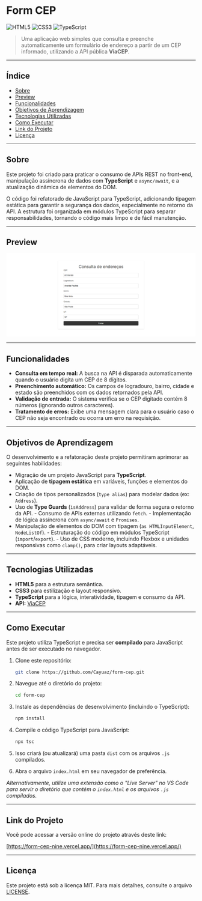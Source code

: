 # Form CEP

![HTML5](https://img.shields.io/badge/HTML5-E34F26?style=for-the-badge&logo=html5&logoColor=white)
![CSS3](https://img.shields.io/badge/CSS3-1572B6?style=for-the-badge&logo=css3&logoColor=white)
![TypeScript](https://img.shields.io/badge/TypeScript-3178C6?style=for-the-badge&logo=typescript&logoColor=white)

> Uma aplicação web simples que consulta e preenche automaticamente um formulário de endereço a partir de um CEP informado, utilizando a API pública **ViaCEP**.

---

## Índice

- [Sobre](#sobre)
- [Preview](#preview)
- [Funcionalidades](#funcionalidades)
- [Objetivos de Aprendizagem](#objetivos-de-aprendizagem)
- [Tecnologias Utilizadas](#tecnologias-utilizadas)
- [Como Executar](#como-executar)
- [Link do Projeto](#link-do-projeto)
- [Licença](#licença)

---

## Sobre

Este projeto foi criado para praticar o consumo de APIs REST no front-end, manipulação assíncrona de dados com **TypeScript** e `async/await`, e a atualização dinâmica de elementos do DOM.

O código foi refatorado de JavaScript para TypeScript, adicionando tipagem estática para garantir a segurança dos dados, especialmente no retorno da API. A estrutura foi organizada em módulos TypeScript para separar responsabilidades, tornando o código mais limpo e de fácil manutenção.

---

## Preview

![Preview](./src/assets/images/desktop-img.png)

---

## Funcionalidades

- **Consulta em tempo real:** A busca na API é disparada automaticamente quando o usuário digita um CEP de 8 dígitos.
- **Preenchimento automático:** Os campos de logradouro, bairro, cidade e estado são preenchidos com os dados retornados pela API.
- **Validação de entrada:** O sistema verifica se o CEP digitado contém 8 números (ignorando outros caracteres).
- **Tratamento de erros:** Exibe uma mensagem clara para o usuário caso o CEP não seja encontrado ou ocorra um erro na requisição.

---

## Objetivos de Aprendizagem

O desenvolvimento e a refatoração deste projeto permitiram aprimorar as seguintes habilidades:

- Migração de um projeto JavaScript para **TypeScript**.
- Aplicação de **tipagem estática** em variáveis, funções e elementos do DOM.
- Criação de tipos personalizados (`type alias`) para modelar dados (ex: `Address`).
- Uso de **Type Guards** (`isAddress`) para validar de forma segura o retorno da API.
  - Consumo de APIs externas utilizando `fetch`.
  - Implementação de lógica assíncrona com `async/await` e `Promises`.
- Manipulação de elementos do DOM com tipagem (`as HTMLInputElement`, `NodeListOf`).
  - Estruturação do código em módulos TypeScript (`import`/`export`).
  - Uso de CSS moderno, incluindo Flexbox e unidades responsivas como `clamp()`, para criar layouts adaptáveis.

---

## Tecnologias Utilizadas

- **HTML5** para a estrutura semântica.
- **CSS3** para estilização e layout responsivo.
- **TypeScript** para a lógica, interatividade, tipagem e consumo da API.
- **API:** [ViaCEP](https://viacep.com.br/)

---

## Como Executar

Este projeto utiliza TypeScript e precisa ser **compilado** para JavaScript antes de ser executado no navegador.

1.  Clone este repositório:

    ```bash
    git clone https://github.com/Cayuaz/form-cep.git
    ```

2.  Navegue até o diretório do projeto:

    ```bash
    cd form-cep
    ```

3.  Instale as dependências de desenvolvimento (incluindo o TypeScript):

    ```bash
    npm install
    ```

4.  Compile o código TypeScript para JavaScript:

    ```bash
    npx tsc
    ```

5.  Isso criará (ou atualizará) uma pasta `dist` com os arquivos `.js` compilados.

6.  Abra o arquivo `index.html` em seu navegador de preferência.

_Alternativamente, utilize uma extensão como o "Live Server" no VS Code para servir o diretório que contém o `index.html` e os arquivos `.js` compilados._

---

## Link do Projeto

Você pode acessar a versão online do projeto através deste link:

[https://form-cep-nine.vercel.app/](https://form-cep-nine.vercel.app/)

---

## Licença

Este projeto está sob a licença MIT. Para mais detalhes, consulte o arquivo [LICENSE](LICENSE).

